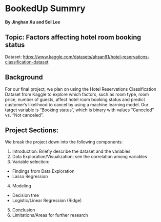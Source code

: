 # BookedUp Summry

**By Jinghan Xu and Sol Lee**

## Topic: Factors affecting hotel room booking status
Dataset: https://www.kaggle.com/datasets/ahsan81/hotel-reservations-classification-dataset

## Background
For our final project, we plan on using the Hotel Reservations Classification Dataset from Kaggle to
explore which factors, such as room type, room price, number of guests, affect hotel room booking status
and predict customer’s likelihood to cancel by using a machine learning model. Our target variable is
“Booking status”, which is binary with values “Canceled” vs. “Not canceled”.

## Project Sections:
We break the project down into the following components:
1. Introduction: Briefly describe the dataset and the variables
2. Data Exploration/Visualization: see the correlation among variables
3. Variable selection:
- Findings from Data Exploration
- Lasso Regression
4. Modeling
- Decision tree
- Logistic/Linear Regression (Ridge)
5. Conclusion
6. Limitations/Areas for further research

[ ](https://github.com/doctor-phil/ECON323_2023_Spring/blob/main/final_project.md)
